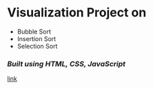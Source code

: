 # Visualization Project on
* Bubble Sort
* Insertion Sort
* Selection Sort

### *Built using HTML, CSS, JavaScript*
[link](https://muskanthakur-26.github.io/Sorting_Visualiser/index.html)
